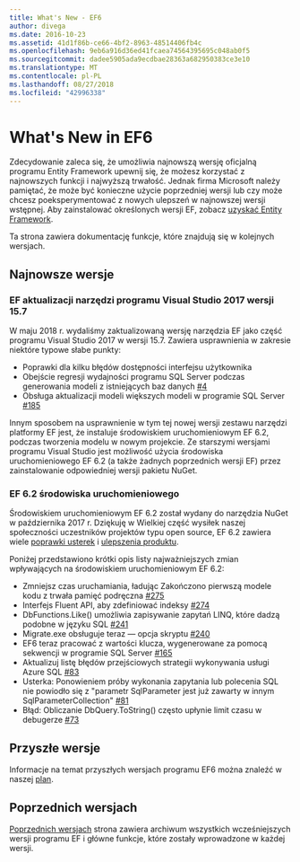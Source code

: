 ```yaml
---
title: What's New - EF6
author: divega
ms.date: 2016-10-23
ms.assetid: 41d1f86b-ce66-4bf2-8963-48514406fb4c
ms.openlocfilehash: 9eb6a916d36ed41fcaea74564395695c048ab0f5
ms.sourcegitcommit: dadee5905ada9ecdbae28363a682950383ce3e10
ms.translationtype: MT
ms.contentlocale: pl-PL
ms.lasthandoff: 08/27/2018
ms.locfileid: "42996338"
---
```

# <a name="whats-new-in-ef6"></a>What's New in EF6

Zdecydowanie zaleca się, że umożliwia najnowszą wersję oficjalną programu Entity Framework upewnij się, że możesz korzystać z najnowszych funkcji i najwyższą trwałość.
Jednak firma Microsoft należy pamiętać, że może być konieczne użycie poprzedniej wersji lub czy może chcesz poeksperymentować z nowych ulepszeń w najnowszej wersji wstępnej.
Aby zainstalować określonych wersji EF, zobacz [uzyskać Entity Framework](~/ef6/fundamentals/install.md).

Ta strona zawiera dokumentację funkcje, które znajdują się w kolejnych wersjach.

## <a name="recent-releases"></a>Najnowsze wersje

### <a name="ef-tools-update-in-visual-studio-2017-157"></a>EF aktualizacji narzędzi programu Visual Studio 2017 wersji 15.7

W maju 2018 r. wydaliśmy zaktualizowaną wersję narzędzia EF jako część programu Visual Studio 2017 w wersji 15.7.
Zawiera usprawnienia w zakresie niektóre typowe słabe punkty:

- Poprawki dla kilku błędów dostępności interfejsu użytkownika
- Obejście regresji wydajności programu SQL Server podczas generowania modeli z istniejących baz danych [#4](https://github.com/aspnet/entityframework6/issues/4)
- Obsługa aktualizacji modeli większych modeli w programie SQL Server [#185](https://github.com/aspnet/EntityFramework6/issues/185)

Innym sposobem na usprawnienie w tym tej nowej wersji zestawu narzędzi platformy EF jest, że instaluje środowiskiem uruchomieniowym EF 6.2, podczas tworzenia modelu w nowym projekcie. Ze starszymi wersjami programu Visual Studio jest możliwość użycia środowiska uruchomieniowego EF 6.2 (a także żadnych poprzednich wersji EF) przez zainstalowanie odpowiedniej wersji pakietu NuGet.

### <a name="ef-62-runtime"></a>EF 6.2 środowiska uruchomieniowego

Środowiskiem uruchomieniowym EF 6.2 został wydany do narzędzia NuGet w października 2017 r.
Dziękuję w Wielkiej część wysiłek naszej społeczności uczestników projektów typu open source, EF 6.2 zawiera wiele [poprawki usterek](https://github.com/aspnet/entityframework6/issues?utf8=%E2%9C%93&q=is%3Aissue%20milestone%3A6.2.0%20is%3Aclosed%20label%3Aclosed-fixed%20-label%3Aarea-tools%20label%3Atype-bug) i [ulepszenia produktu](https://github.com/aspnet/entityframework6/issues?utf8=%E2%9C%93&q=is%3Aissue%20milestone%3A6.2.0%20is%3Aclosed%20label%3Aclosed-fixed%20-label%3Aarea-tools%20label%3Atype-enhancement%20).

Poniżej przedstawiono krótki opis listy najważniejszych zmian wpływających na środowiskiem uruchomieniowym EF 6.2:

- Zmniejsz czas uruchamiania, ładując Zakończono pierwszą modele kodu z trwała pamięć podręczna [#275](https://github.com/aspnet/EntityFramework6/issues/275)
- Interfejs Fluent API, aby zdefiniować indeksy [#274](https://github.com/aspnet/EntityFramework6/issues/274)
- DbFunctions.Like() umożliwia zapisywanie zapytań LINQ, które dadzą podobne w języku SQL [#241](https://github.com/aspnet/EntityFramework6/issues/241)
- Migrate.exe obsługuje teraz — opcja skryptu [#240](https://github.com/aspnet/EntityFramework6/issues/240)
- EF6 teraz pracować z wartości klucza, wygenerowane za pomocą sekwencji w programie SQL Server [#165](https://github.com/aspnet/EntityFramework6/issues/165)
- Aktualizuj listę błędów przejściowych strategii wykonywania usługi Azure SQL [#83](https://github.com/aspnet/EntityFramework6/issues/83)
- Usterka: Ponowieniem próby wykonania zapytania lub polecenia SQL nie powiodło się z "parametr SqlParameter jest już zawarty w innym SqlParameterCollection" [#81](https://github.com/aspnet/EntityFramework6/issues/81)
- Błąd: Obliczanie DbQuery.ToString() często upłynie limit czasu w debugerze [#73](https://github.com/aspnet/EntityFramework6/issues/73)

## <a name="future-releases"></a>Przyszłe wersje

Informacje na temat przyszłych wersjach programu EF6 można znaleźć w naszej [plan](roadmap.md).

## <a name="past-releases"></a>Poprzednich wersjach

[Poprzednich wersjach](past-releases.md) strona zawiera archiwum wszystkich wcześniejszych wersji programu EF i główne funkcje, które zostały wprowadzone w każdej wersji.
